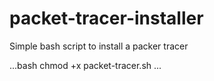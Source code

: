 # packet-tracer-installer
Simple bash script to install a packer tracer

...bash
chmod +x packet-tracer.sh
...
